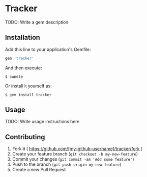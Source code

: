 # Tracker

TODO: Write a gem description

## Installation

Add this line to your application's Gemfile:

```ruby
gem 'tracker'
```

And then execute:

    $ bundle

Or install it yourself as:

    $ gem install tracker

## Usage

TODO: Write usage instructions here

## Contributing

1. Fork it ( https://github.com/[my-github-username]/tracker/fork )
2. Create your feature branch (`git checkout -b my-new-feature`)
3. Commit your changes (`git commit -am 'Add some feature'`)
4. Push to the branch (`git push origin my-new-feature`)
5. Create a new Pull Request
